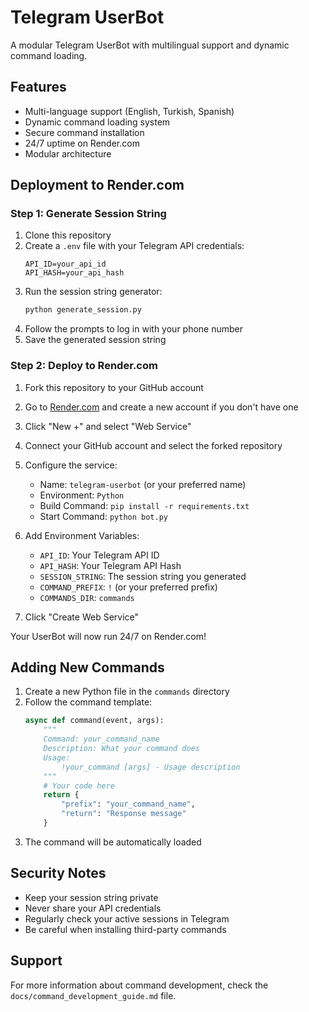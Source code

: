 # Telegram UserBot

A modular Telegram UserBot with multilingual support and dynamic command loading.

## Features

- Multi-language support (English, Turkish, Spanish)
- Dynamic command loading system
- Secure command installation
- 24/7 uptime on Render.com
- Modular architecture

## Deployment to Render.com

### Step 1: Generate Session String

1. Clone this repository
2. Create a `.env` file with your Telegram API credentials:
   ```
   API_ID=your_api_id
   API_HASH=your_api_hash
   ```
3. Run the session string generator:
   ```bash
   python generate_session.py
   ```
4. Follow the prompts to log in with your phone number
5. Save the generated session string

### Step 2: Deploy to Render.com

1. Fork this repository to your GitHub account
2. Go to [Render.com](https://render.com) and create a new account if you don't have one
3. Click "New +" and select "Web Service"
4. Connect your GitHub account and select the forked repository
5. Configure the service:
   - Name: `telegram-userbot` (or your preferred name)
   - Environment: `Python`
   - Build Command: `pip install -r requirements.txt`
   - Start Command: `python bot.py`

6. Add Environment Variables:
   - `API_ID`: Your Telegram API ID
   - `API_HASH`: Your Telegram API Hash
   - `SESSION_STRING`: The session string you generated
   - `COMMAND_PREFIX`: `!` (or your preferred prefix)
   - `COMMANDS_DIR`: `commands`

7. Click "Create Web Service"

Your UserBot will now run 24/7 on Render.com!

## Adding New Commands

1. Create a new Python file in the `commands` directory
2. Follow the command template:
   ```python
   async def command(event, args):
       """
       Command: your_command_name
       Description: What your command does
       Usage: 
           !your_command [args] - Usage description
       """
       # Your code here
       return {
           "prefix": "your_command_name",
           "return": "Response message"
       }
   ```
3. The command will be automatically loaded

## Security Notes

- Keep your session string private
- Never share your API credentials
- Regularly check your active sessions in Telegram
- Be careful when installing third-party commands

## Support

For more information about command development, check the `docs/command_development_guide.md` file.
